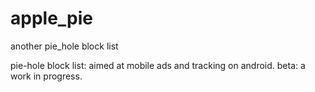 # apple_pie
another pie_hole block list

pie-hole block list: 
  aimed at mobile ads and tracking on android.
    beta: a work in progress. 
